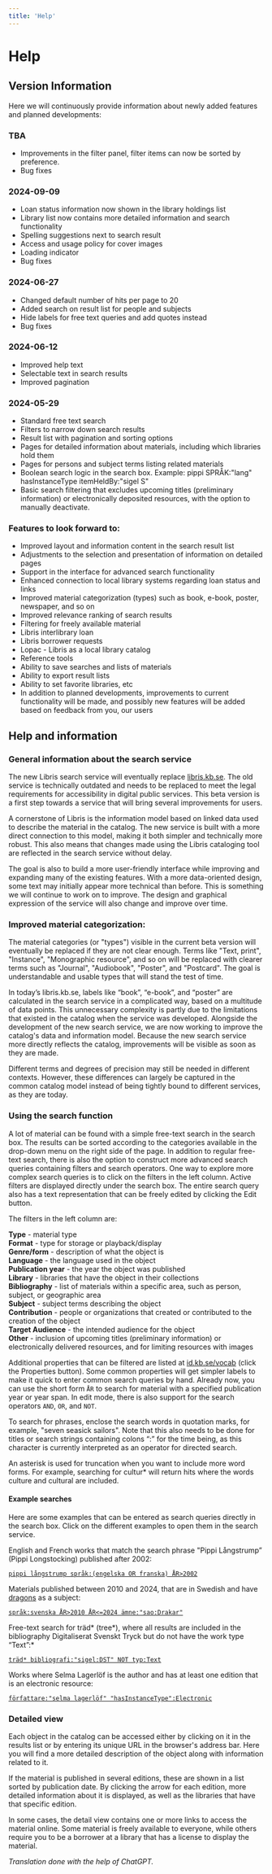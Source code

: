 ```yaml
---
title: 'Help'
---
```


# Help

## Version Information

Here we will continuously provide information about newly added features and planned developments:

### TBA

- Improvements in the filter panel, filter items can now be sorted by preference.
- Bug fixes

### 2024-09-09

- Loan status information now shown in the library holdings list
- Library list now contains more detailed information and search functionality
- Spelling suggestions next to search result
- Access and usage policy for cover images
- Loading indicator
- Bug fixes

### 2024-06-27

- Changed default number of hits per page to 20
- Added search on result list for people and subjects
- Hide labels for free text queries and add quotes instead
- Bug fixes

### 2024-06-12

- Improved help text
- Selectable text in search results
- Improved pagination

### 2024-05-29

- Standard free text search
- Filters to narrow down search results
- Result list with pagination and sorting options
- Pages for detailed information about materials, including which libraries hold them
- Pages for persons and subject terms listing related materials
- Boolean search logic in the search box. Example: pippi SPRÅK:"lang" hasInstanceType itemHeldBy:"sigel S"
- Basic search filtering that excludes upcoming titles (preliminary information) or electronically deposited resources, with the option to manually deactivate.

### Features to look forward to:

- Improved layout and information content in the search result list
- Adjustments to the selection and presentation of information on detailed pages
- Support in the interface for advanced search functionality
- Enhanced connection to local library systems regarding loan status and links
- Improved material categorization (types) such as book, e-book, poster, newspaper, and so on
- Improved relevance ranking of search results
- Filtering for freely available material
- Libris interlibrary loan
- Libris borrower requests
- Lopac - Libris as a local library catalog
- Reference tools
- Ability to save searches and lists of materials
- Ability to export result lists
- Ability to set favorite libraries, etc
- In addition to planned developments, improvements to current functionality will be made, and possibly new features will be added based on feedback from you, our users

## Help and information

### General information about the search service

The new Libris search service will eventually replace [libris.kb.se](https://www.libris.kb.se/). The old service is technically outdated and needs to be replaced to meet the legal requirements for accessibility in digital public services. This beta version is a first step towards a service that will bring several improvements for users.

A cornerstone of Libris is the information model based on linked data used to describe the material in the catalog. The new service is built with a more direct connection to this model, making it both simpler and technically more robust. This also means that changes made using the Libris cataloging tool are reflected in the search service without delay.

The goal is also to build a more user-friendly interface while improving and expanding many of the existing features. With a more data-oriented design, some text may initially appear more technical than before. This is something we will continue to work on to improve. The design and graphical expression of the service will also change and improve over time.

### Improved material categorization:

The material categories (or "types") visible in the current beta version will eventually be replaced if they are not clear enough. Terms like "Text, print", "Instance", "Monographic resource", and so on will be replaced with clearer terms such as "Journal", "Audiobook", "Poster", and "Postcard". The goal is understandable and usable types that will stand the test of time.

In today’s libris.kb.se, labels like “book”, “e-book”, and “poster” are calculated in the search service in a complicated way, based on a multitude of data points. This unnecessary complexity is partly due to the limitations that existed in the catalog when the service was developed. Alongside the development of the new search service, we are now working to improve the catalog's data and information model. Because the new search service more directly reflects the catalog, improvements will be visible as soon as they are made.

Different terms and degrees of precision may still be needed in different contexts. However, these differences can largely be captured in the common catalog model instead of being tightly bound to different services, as they are today.

### Using the search function

A lot of material can be found with a simple free-text search in the search box. The results can be sorted according to the categories available in the drop-down menu on the right side of the page. In addition to regular free-text search, there is also the option to construct more advanced search queries containing filters and search operators. One way to explore more complex search queries is to click on the filters in the left column. Active filters are displayed directly under the search box. The entire search query also has a text representation that can be freely edited by clicking the Edit button.

The filters in the left column are:

<b>Type</b> - material type<br>
<b>Format</b> - type for storage or playback/display<br>
<b>Genre/form</b> - description of what the object is<br>
<b>Language</b> - the language used in the object<br>
<b>Publication year</b> - the year the object was published<br>
<b>Library</b> - libraries that have the object in their collections<br>
<b>Bibliography</b> - list of materials within a specific area, such as person, subject, or geographic area<br>
<b>Subject</b> - subject terms describing the object<br>
<b>Contribution</b> - people or organizations that created or contributed to the creation of the object<br>
<b>Target Audience</b> - the intended audience for the object<br>
<b>Other</b> - inclusion of upcoming titles (preliminary information) or electronically delivered resources, and for limiting resources with images

Additional properties that can be filtered are listed at [id.kb.se/vocab](https://id.kb.se/vocab/) (click the Properties button). Some common properties will get simpler labels to make it quick to enter common search queries by hand. Already now, you can use the short form `ÅR` to search for material with a specified publication year or year span. In edit mode, there is also support for the search operators `AND`, `OR`, and `NOT`.

To search for phrases, enclose the search words in quotation marks, for example, "seven seasick sailors". Note that this also needs to be done for titles or search strings containing colons “:” for the time being, as this character is currently interpreted as an operator for directed search.

An asterisk is used for truncation when you want to include more word forms. For example, searching for cultur\* will return hits where the words culture and cultural are included.

#### Example searches

Here are some examples that can be entered as search queries directly in the search box. Click on the different examples to open them in the search service.

English and French works that match the search phrase "Pippi Långstrump” (Pippi Longstocking) published after 2002:

[`pippi långstrump språk:(engelska OR franska) ÅR>2002`](<https://beta.libris-qa.kb.se/find?_i=pippi+l%C3%A5ngstrump&_q=pippi+l%C3%A5ngstrump+SPR%C3%85K:(engelska%20OR%20franska)&_limit=10&_x=advanced>)

Materials published between 2010 and 2024, that are in Swedish and have [dragons](https://id.kb.se/term/sao/Drakar) as a subject:

[`språk:svenska ÅR>2010 ÅR<=2024 ämne:"sao:Drakar"`](https://beta.libris-qa.kb.se/find?_i=&_q=SPR%C3%85K:svenska+%C3%85R%3E2010+%C3%85R%3C%3D2024+subject:%22sao:Drakar%22&_limit=10&_x=advanced)

Free-text search for träd* (tree*), where all results are included in the bibliography Digitaliserat Svenskt Tryck but do not have the work type “Text”:\*

[`träd* bibliografi:"sigel:DST" NOT typ:Text`](https://beta.libris-qa.kb.se/find?_i=tr%C3%A4d*&_q=tr%C3%A4d*+bibliography:%22sigel:DST%22+NOT+%22rdf:type%22:Text&_limit=10&_x=advanced)

Works where Selma Lagerlöf is the author and has at least one edition that is an electronic resource:

[`författare:"selma lagerlöf" "hasInstanceType":Electronic`](https://beta.libris-qa.kb.se/find?_i=&_q=F%C3%96RF:%22selma+lagerl%C3%B6f%22+hasInstanceType:Electronic&_limit=10&_x=advanced)

### Detailed view

Each object in the catalog can be accessed either by clicking on it in the results list or by entering its unique URL in the browser's address bar. Here you will find a more detailed description of the object along with information related to it.

If the material is published in several editions, these are shown in a list sorted by publication date. By clicking the arrow for each edition, more detailed information about it is displayed, as well as the libraries that have that specific edition.

In some cases, the detail view contains one or more links to access the material online. Some material is freely available to everyone, while others require you to be a borrower at a library that has a license to display the material.

<i>Translation done with the help of ChatGPT.</i>
